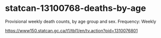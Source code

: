 # statcan-13100768-deaths-by-age
Provisional weekly death counts, by age group and sex. Frequency: Weekly

https://www150.statcan.gc.ca/t1/tbl1/en/tv.action?pid=1310076801

